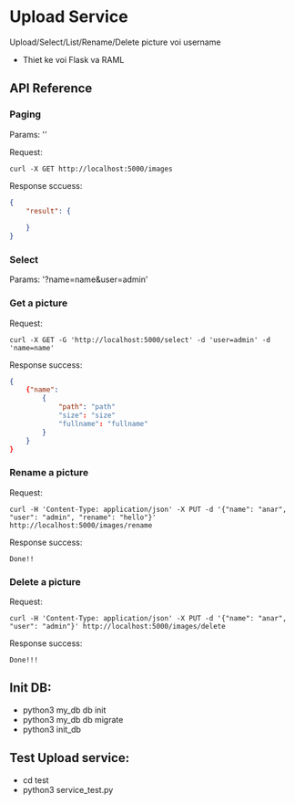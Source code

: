 Upload Service
==============
Upload/Select/List/Rename/Delete picture voi username

- Thiet ke voi Flask va RAML

API Reference
-------------
### Paging
Params: ''

Request:
```
curl -X GET http://localhost:5000/images
```

Response sccuess:
```json
{
	"result": {
		
	}
}

```

### Select
Params: '?name=name&user=admin'

### Get a picture

Request:
```
curl -X GET -G 'http://localhost:5000/select' -d 'user=admin' -d 'name=name'
```

Response success:
```json
{
	{"name":
		{
			"path": "path"
			"size": "size"
			"fullname": "fullname"
		}
	}
}
```

### Rename a picture

Request:
```
curl -H 'Content-Type: application/json' -X PUT -d '{"name": "anar", "user": "admin", "rename": "hello"}' http://localhost:5000/images/rename
```

Response success:
```
Done!!
```

### Delete a picture

Request:
```
curl -H 'Content-Type: application/json' -X PUT -d '{"name": "anar", "user": "admin"}' http://localhost:5000/images/delete
```

Response success:
```
Done!!!
```

Init DB:
--------

- python3 my_db db init
- python3 my_db db migrate
- python3 init_db

Test Upload service:
--------------------

- cd test
- python3 service_test.py
